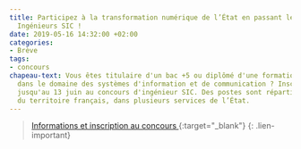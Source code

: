 ```yaml
---
title: Participez à la transformation numérique de l’État en passant le concours des
  Ingénieurs SIC !
date: 2019-05-16 14:32:00 +02:00
categories:
- Brève
tags:
- concours
chapeau-text: Vous êtes titulaire d'un bac +5 ou diplômé d'une formation équivalente
  dans le domaine des systèmes d'information et de communication ? Inscrivez-vous
  jusqu'au 13 juin au concours d'ingénieur SIC. Des postes sont répartis sur l’ensemble
  du territoire français, dans plusieurs services de l’État.
---
```


> [Informations et inscription au concours
](https://www.interieur.gouv.fr/A-votre-service/Le-ministere-recrute/Filiere-systemes-d-information-et-de-communication/Les-recrutements/Ingenieur-des-systemes-d-information-et-de-communication/Les-recrutements-ouverts/Concours-externe-d-ingenieur-des-SIC-2019){:target="_blank"}
{: .lien-important}